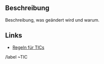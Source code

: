 ## Beschreibung

Beschreibung, was geändert wird und warum.

## Links

- [Regeln für TICs](https://develop.studip.de/studip/dispatch.php/course/scm/784d23fd8fc504cf112a25e5aa87ed4a?cid=1927f2b86d6b185aa6c6697810ad42f1)


/label ~TIC 
